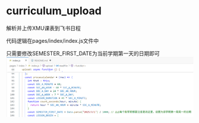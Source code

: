 # curriculum_upload
解析并上传XMU课表到飞书日程

代码逻辑在pages/index/index.js文件中

只需要修改SEMESTER_FIRST_DATE为当前学期第一天的日期即可![alt text](./img/code.png)
